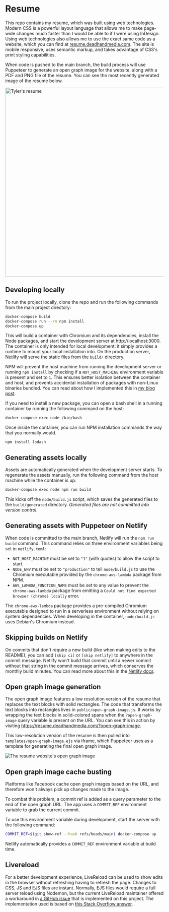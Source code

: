 # Resume

This repo contains my resume, which was built using web technologies. Modern CSS is a powerful layout language that allows me to make page-wide changes much faster than I would be able to if I were using InDesign. Using web technologies also allows me to use the exact same code as a website, which you can find at [resume.deadhandmedia.com](https://resume.deadhandmedia.com/). The site is mobile responsive, uses semantic markup, and takes advantage of CSS's print styling capabilities.

When code is pushed to the main branch, the build process will use Puppeteer to generate an open graph image for the website, along with a PDF and PNG file of the resume. You can see the most recently generated image of the resume below.

<img src="https://resume.deadhandmedia.com/generated/tyler-smith-resume.png?cache-bust=2021-12-20" alt="Tyler's resume" width="600">

## Developing locally

To run the project locally, clone the repo and run the following commands from the main project directory:

```sh
docker-compose build
docker-compose run --rm npm install
docker-compose up
```

This will build a container with Chromium and its dependencies, install the Node packages, and start the development server at http://localhost:3000. The container is only intended for local development: it simply provides a runtime to mount your local installation into. On the production server, Netlify will serve the static files from the `build/` directory.

NPM will prevent the host machine from running the development server or running `npm install` by checking if a `NOT_HOST_MACHINE` environment variable is present and set to `1`. This ensures better isolation between the container and host, and prevents accidental installation of packages with non-Linux binaries bundled. You can read about how I implemented this in [my blog post](https://dev.to/tylerlwsmith/prevent-npm-from-installing-packages-outside-of-a-docker-container-akh).

If you need to install a new package, you can open a bash shell in a running container by running the following command on the host:

```sh
docker-compose exec node /bin/bash
```

Once inside the container, you can run NPM installation commands the way that you normally would.

```
npm install lodash
```

## Generating assets locally

Assets are automatically generated when the development server starts. To regenerate the assets manually, run the following command from the host machine while the container is up:

```sh
docker-compose exec node npm run build
```

This kicks off the `node/build.js` script, which saves the generated files to the `build/generated` directory. _Generated files are not committed into version control_.

## Generating assets with Puppeteer on Netlify

When code is committed to the main branch, Netlify will run the `npm run build` command. This command relies on three environment variables being set in `netlify.toml`:

- `NOT_HOST_MACHINE` must be set to `"1"` (with quotes) to allow the script to start.
- `NODE_ENV` must be set to `"production"` to tell `node/build.js` to use the Chromium executable provided by the `chrome-aws-lambda` package from NPM.
- `AWS_LAMBDA_FUNCTION_NAME` must be set to any value to prevent the `chrome-aws-lambda` package from emitting a `Could not find expected browser (chrome) locally` error.

The `chrome-aws-lambda` package provides a pre-compiled Chromium executable designed to run in a serverless environment without relying on system dependencies. When developing in the container, `node/build.js` uses Debian's Chromium instead.

## Skipping builds on Netlify

On commits that don't require a new build (like when making edits to the README), you can add `[skip ci]` or `[skip netlify]` to anywhere in the commit message. Netlify won't build that commit until a newer commit without that string in the commit message arrives, which conserves the monthly build minutes. You can read more about this in the [Netlify docs](https://docs.netlify.com/site-deploys/manage-deploys/#skip-a-deploy).

## Open graph image generation

The open graph image features a low resolution version of the resume that replaces the text blocks with solid rectangles. The code that transforms the text blocks into rectangles lives in `public/open-graph-image.js`. It works by wrapping the text blocks in solid-colored spans when the `?open-graph-image` query variable is present on the URL. You can see this in action by visiting https://resume.deadhandmedia.com/?open-graph-image.

This low-resolution version of the resume is then pulled into `templates/open-graph-image.ejs` via iframe, which Puppeteer uses as a template for generating the final open graph image.

![The resume website's open graph image](https://resume.deadhandmedia.com/generated/open-graph-image.png)

## Open graph image cache busting

Platforms like Facebook cache open graph images based on the URL, and therefore won't always pick up changes made to the image.

To combat this problem, a commit ref is added as a query parameter to the end of the open graph URL. The app uses a `COMMIT_REF` environment variable to grab the current commit.

To use this environment variable during development, start the server with the following command:

```sh
COMMIT_REF=$(git show-ref --hash refs/heads/main) docker-compose up
```

Netlify automatically provides a `COMMIT_REF` environment variable at build time.

## Livereload

For a better development experience, LiveReload can be used to show edits in the browser without refreshing having to refresh the page. Changes to CSS, JS and EJS files are instant. Normally, EJS files would require a full server reload using Nodemon, but the current LiveReload maintainer offered a workaround in [a GitHub issue](https://github.com/napcs/node-livereload/issues/68#issuecomment-310928233) that is implemented on this project. The implementation used is based on [this Stack Overflow answer](https://stackoverflow.com/a/60542066/7759523).
